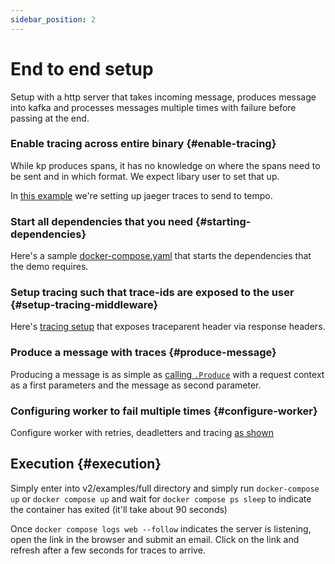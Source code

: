 ```yaml
---
sidebar_position: 2
---
```


# End to end setup
Setup with a http server that takes incoming message, produces message into kafka and processes messages multiple times with failure before passing at the end.

### Enable tracing across entire binary {#enable-tracing}
While kp produces spans, it has no knowledge on where the spans need to be sent and in which format. We expect libary user to set that up.

In [this example](https://github.com/honestbank/kp/blob/c79601fc5a6ccb0543909fa34113a9e700098e2f/v2/examples/full/cmd/main.go#L32) we're setting up jaeger traces to send to tempo.

### Start all dependencies that you need {#starting-dependencies}
Here's a sample [docker-compose.yaml](https://github.com/honestbank/kp/blob/c79601fc5a6ccb0543909fa34113a9e700098e2f/v2/examples/full/docker-compose.yaml#L1) that starts the dependencies that the demo requires.

### Setup tracing such that trace-ids are exposed to the user {#setup-tracing-middleware}
Here's [tracing setup](https://github.com/honestbank/kp/blob/c79601fc5a6ccb0543909fa34113a9e700098e2f/v2/examples/full/server/handlers/tracing.go#L10-L20) that exposes traceparent header via response headers.

### Produce a message with traces {#produce-message}
Producing a message is as simple as [calling `.Produce`](https://github.com/honestbank/kp/blob/c79601fc5a6ccb0543909fa34113a9e700098e2f/v2/examples/full/server/handlers/controller.go#L46) with a request context as a first parameters and the message as second parameter.

### Configuring worker to fail multiple times {#configure-worker}
Configure worker with retries, deadletters and tracing [as shown](https://github.com/honestbank/kp/blob/c79601fc5a6ccb0543909fa34113a9e700098e2f/v2/examples/full/worker/worker.go#L21-L33)

## Execution {#execution}
Simply enter into v2/examples/full directory and simply run `docker-compose up` or `docker compose up` and wait for `docker compose ps sleep` to indicate the container has exited (it'll take about 90 seconds)

Once `docker compose logs web --follow` indicates the server is listening, open the link in the browser and submit an email. Click on the link and refresh after a few seconds for traces to arrive.
